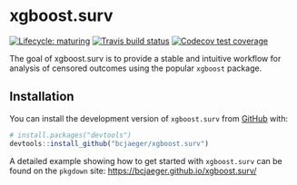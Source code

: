
<!-- README.md is generated from README.Rmd. Please edit that file -->

# xgboost.surv

<!-- badges: start -->

[![Lifecycle:
maturing](https://img.shields.io/badge/lifecycle-maturing-blue.svg)](https://www.tidyverse.org/lifecycle/#maturing)
[![Travis build
status](https://travis-ci.org/bcjaeger/xgboost.surv.svg?branch=master)](https://travis-ci.org/bcjaeger/xgboost.surv)
[![Codecov test
coverage](https://codecov.io/gh/bcjaeger/xgboost.surv/branch/master/graph/badge.svg)](https://codecov.io/gh/bcjaeger/xgboost.surv?branch=master)
<!-- badges: end -->

The goal of xgboost.surv is to provide a stable and intuitive workflow
for analysis of censored outcomes using the popular `xgboost`
package.

## Installation

<!-- You can install the released version of xgboost.surv from [CRAN](https://CRAN.R-project.org) with: -->

<!-- ``` r -->

<!-- install.packages("xgboost.surv") -->

<!-- ``` -->

You can install the development version of `xgboost.surv` from
[GitHub](https://github.com/) with:

``` r
# install.packages("devtools")
devtools::install_github("bcjaeger/xgboost.surv")
```

A detailed example showing how to get started with `xgboost.surv` can be
found on the `pkgdown` site: <https://bcjaeger.github.io/xgboost.surv/>
